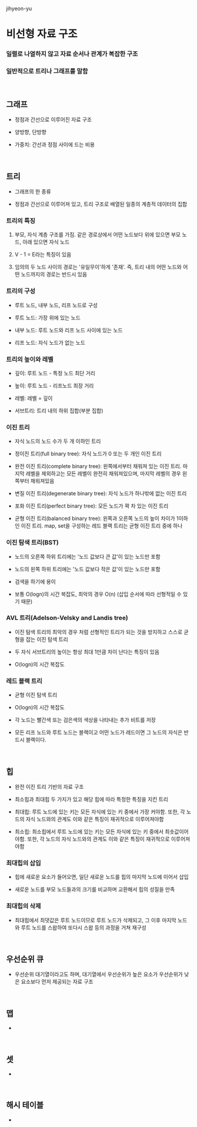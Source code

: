jihyeon-yu

# 비선형 자료 구조

### 일렬로 나열하지 않고 자료 순서나 관계가 복잡한 구조
### 일반적으로 트리나 그래프를 말함

<br/>

## 그래프

- 정점과 간선으로 이루어진 자료 구조

- 양방향, 단방향 

- 가중치: 간선과 정점 사이에 드는 비용

<br/>

## 트리

- 그래프의 한 종류

- 정점과 간선으로 이루어져 있고, 트리 구조로 배열된 일종의 계층적 데이터의 집합

### 트리의 특징


1. 부모, 자식 계층 구조를 가짐. 같은 경로상에서 어떤 노드보다 위에 있으면 부모 노드, 아래 있으면 자식 노드

2. V - 1 = E라는 특징이 있음

3. 임의의 두 노드 사이의 경로는 '유일무이'하게 '존재'. 즉, 트리 내의 어떤 노드와 어떤 노드까지의 경로는 반드시 있음


### 트리의 구성


- 루트 노드, 내부 노드, 리프 노드로 구성

- 루트 노드: 가장 위에 있는 노드

- 내부 노드: 루트 노드와 리프 노드 사이에 있는 노드

- 리프 노드: 자식 노드가 없는 노드


### 트리의 높이와 레벨


- 깊이: 루트 노드 - 특정 노드 최단 거리

- 높이: 루트 노드 - 리프노드 최장 거리

- 레벨: 레벨 = 깊이

- 서브트리: 트리 내의 하위 집합(부분 집합)


### 이진 트리

- 자식 노드의 노드 수가 두 개 이하인 트리

- 정이진 트리(full binary tree): 자식 노드가 0 또는 두 개인 이진 트리

- 완전 이진 트리(complete binary tree): 왼쪽에서부터 채워져 있는 이진 트리. 마지막 레벨을 제외하고는 모든 레벨이 완전히 채워져있으며, 마지막 레벨의 경우 왼쪽부터 채워져있음

- 변질 이진 트리(degenerate binary tree): 자식 노드가 하나밖에 없는 이진 트리

- 포화 이진 트리(perfect binary tree): 모든 노드가 꽉 차 있는 이진 트리

- 균형 이진 트리(balanced binary tree): 왼쪽과 오른쪽 노드의 높이 차이가 1이하인 이진 트리. map, set을 구성하는 레드 블랙 트리는 균형 이진 트리 중에 하나


### 이진 탐색 트리(BST)

- 노드의 오른쪽 하위 트리에는 '노드 값보다 큰 값'이 있는 노드만 포함

- 노드의 왼쪽 하위 트리에는 '노드 값보다 작은 값'이 있는 노드만 포함

- 검색을 하기에 용이

- 보통 O(logn)의 시간 복잡도, 최악의 경우 O(n) (삽입 순서에 따라 선형적일 수 있기 때문)


### AVL 트리(Adelson-Velsky and Landis tree)

- 이진 탐색 트리의 최악의 경우 처럼 선형적인 트리가 되는 것을 방지하고 스스로 균형을 잡는 이진 탐색 트리

- 두 자식 서브트리의 높이는 항상 최대 1만큼 차이 난다는 특징이 있음

- O(logn)의 시간 복잡도


### 레드 블랙 트리

- 균형 이진 탐색 트리

- O(logn)의 시간 복잡도

- 각 노드는 빨간색 또는 검은색의 색상을 나타내는 추가 비트를 저장

- 모든 리프 노드와 루트 노드는 블랙이고 어떤 노드가 레드이면 그 노드의 자식은 반드시 블랙이다.

<br/>

## 힙

- 완전 이진 트리 기반의 자료 구조

- 최소힙과 최대힙 두 가지가 있고 해당 힙에 따라 특정한 특징을 지킨 트리

- 최대힙: 루트 노드에 있는 키는 모든 자식에 있는 키 중에서 가장 커야함. 또한, 각 노드의 자식 노드와의 관계도 이와 같은 특징이 재귀적으로 이루어져야함

- 최소힙: 최소힙에서 루트 노드에 있는 키는 모든 자식에 있는 키 중에서 최솟값이어야함. 또한, 각 노드의 자식 노드와의 관계도 이와 같은 특징이 재귀적으로 이루어져야함

### 최대힙의 삽입

- 힙에 새로운 요소가 들어오면, 일단 새로운 노드를 힙의 마지막 노드에 이어서 삽입

- 새로운 노드를 부모 노드들과의 크기를 비교하며 교환해서 힙의 성질을 만족

### 최대힙의 삭제

- 최대힙에서 최댓값은 루트 노드이므로 루트 노드가 삭제되고, 그 이후 마지막 노드와 루트 노드를 스왑하여 또다시 스왑 등의 과정을 거쳐 재구성

<br/>


## 우선순위 큐

- 우선순위 대기열이라고도 하며, 대기열에서 우선순위가 높은 요소가 우선순위가 낮은 요소보다 먼저 제공되는 자료 구조

<br/>

## 맵

- 

<br/>

## 셋

- 

<br/>

## 해시 테이블

- 